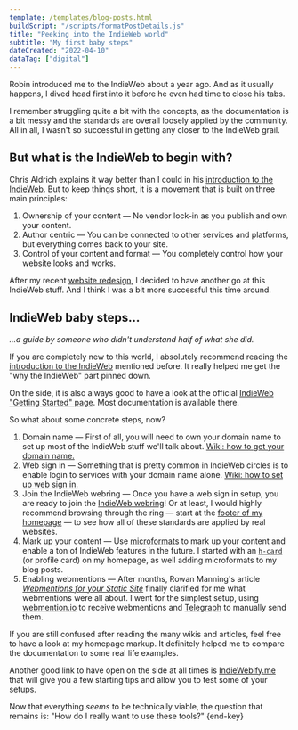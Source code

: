 ```yaml
---
template: /templates/blog-posts.html
buildScript: "/scripts/formatPostDetails.js"
title: "Peeking into the IndieWeb world"
subtitle: "My first baby steps"
dateCreated: "2022-04-10"
dataTag: ["digital"]
---
```


Robin introduced me to the IndieWeb about a year ago. And as it usually happens, I dived head first into it before he even had time to close his tabs.

I remember struggling quite a bit with the concepts, as the documentation is a bit messy and the standards are overall loosely applied by the community. All in all, I wasn't so successful in getting any closer to the IndieWeb grail.

## But what is the IndieWeb to begin with?

Chris Aldrich explains it way better than I could in his [introduction to the IndieWeb](https://boffosocko.com/2017/07/28/an-introduction-to-the-indieweb/). But to keep things short, it is a movement that is built on three main principles:

1. Ownership of your content — No vendor lock-in as you publish and own your content.
2. Author centric — You can be connected to other services and platforms, but everything comes back to your site.
3. Control of your content and format — You completely control how your website looks and works.

After my recent [website redesign](/posts/last-homage-to-my-old-website/), I decided to have another go at this IndieWeb stuff. And I think I was a bit more successful this time around.

## IndieWeb baby steps...

_...a guide by someone who didn't understand half of what she did._

If you are completely new to this world, I absolutely recommend reading the [introduction to the IndieWeb](https://boffosocko.com/2017/07/28/an-introduction-to-the-indieweb/) mentioned before. It really helped me get the "why the IndieWeb" part pinned down.

On the side, it is also always good to have a look at the official [IndieWeb "Getting Started" page](https://indieweb.org/Getting_Started). Most documentation is available there.

So what about some concrete steps, now?

1. Domain name — First of all, you will need to own your domain name to set up most of the IndieWeb stuff we'll talk about. [Wiki: how to get your domain name.](https://indieweb.org/personal-domain)
2. Web sign in — Something that is pretty common in IndieWeb circles is to enable login to services with your domain name alone. [Wiki: how to set up web sign in.](https://indieweb.org/How_to_set_up_web_sign-in_on_your_own_domain)
3. Join the IndieWeb webring — Once you have a web sign in setup, you are ready to join the [IndieWeb webring](https://xn--sr8hvo.ws/)! Or at least, I would highly recommend browsing through the ring — start at the [footer of my homepage](#webring) — to see how all of these standards are applied by real websites.
4. Mark up your content — Use [microformats](http://microformats.org/) to mark up your content and enable a ton of IndieWeb features in the future. I started with an [`h-card`](http://microformats.org/wiki/h-card) (or profile card) on my homepage, as well adding microformats to my blog posts.
5. Enabling webmentions — After months, Rowan Manning's article _[Webmentions for your Static Site](https://rowanmanning.com/posts/webmentions-for-your-static-site/)_ finally clarified for me what webmentions were all about. I went for the simplest setup, using [webmention.io](https://webmention.io/) to receive webmentions and [Telegraph](https://telegraph.p3k.io/) to manually send them.

If you are still confused after reading the many wikis and articles, feel free to have a look at my homepage markup. It definitely helped me to compare the documentation to some real life examples.

Another good link to have open on the side at all times is [IndieWebify.me](https://indiewebify.me/) that will give you a few starting tips and allow you to test some of your setups.

Now that everything _seems_ to be technically viable, the question that remains is: "How do I really want to use these tools?" {end-key}
